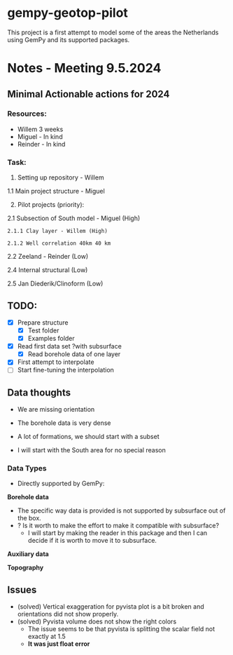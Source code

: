 # gempy-geotop-pilot

This project is a first attempt to model some of the areas the Netherlands using GemPy and
its supported packages.

# Notes - Meeting 9.5.2024

## Minimal Actionable actions for 2024

### Resources:

- Willem 3 weeks
- Miguel - In kind
- Reinder - In kind

### Task:

1) Setting up repository - Willem

  1.1 Main project structure - Miguel

2) Pilot projects (priority):

  2.1 Subsection of South model - Miguel (High)

    2.1.1 Clay layer - Willem (High)

    2.1.2 Well correlation 40km 40 km

  2.2 Zeeland - Reinder (Low)

  2.4 Internal structural (Low)

  2.5 Jan Diederik/Clinoform (Low)


## TODO:

- [x] Prepare structure
    - [x] Test folder
    - [x] Examples folder
- [x] Read first data set ?with subsurface
  - [x] Read borehole data of one layer
- [x] First attempt to interpolate
- [ ] Start fine-tuning the interpolation
   
## Data thoughts

- We are missing orientation
- The borehole data is very dense
- A lot of formations, we should start with a subset

- I will start with the South area for no special reason

### Data Types


- Directly supported by GemPy:

**Borehole data**
- The specific way data is provided is not supported by subsurface out of the box.
- ? Is it worth to make the effort to make it compatible with subsurface?
  - I will start by making the reader in this package and then I can decide if it is worth to move it to subsurface.

**Auxiliary data**

**Topography**


## Issues

- (solved) Vertical exaggeration for pyvista plot is a bit broken and orientations did not show properly.
- (solved) Pyvista volume does not show the right colors
  - The issue seems to be that pyvista is splitting the scalar field not exactly at 1.5
  - **It was just float error**